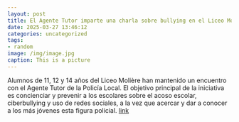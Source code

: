 ```yaml
---
layout: post
title: El Agente Tutor imparte una charla sobre bullying en el Liceo Molière
date: 2025-03-27 13:46:12
categories: uncategorized
tags:
- random
image: /img/image.jpg
caption: This is a picture
---
```

Alumnos de 11, 12 y 14 años del Liceo Molière han mantenido un encuentro con el Agente Tutor de la Policía Local. El objetivo principal de la iniciativa es concienciar y prevenir a los escolares sobre el acoso escolar, ciberbullying y uso de redes sociales, a la vez que acercar y dar a conocer a los más jóvenes esta figura policial.   [link](https://www.ayto-villacanada.es/noticias/el-agente-tutor-imparte-una-charla-sobre-bullying-en-el-liceo-moliere/)
